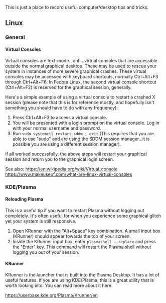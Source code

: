 This is just a place to record useful computer/desktop tips and tricks.

## Linux

### General

#### Virtual Consoles

Virtual consoles are text-mode...uhh...virtual consoles that are
accessible outside the normal graphical desktop. These may be used to
rescue your system in instances of more severe graphical crashes. These
virtual consoles may be accessed with keyboard shortcuts, normally
Ctrl+Alt+F3 through Ctrl+Alt+F6. In Fedora Linux, the second virtual
console shortcut (Ctrl+Alt+F2) is reserved for the graphical session,
generally.

Here's a simple example of using a virtual console to restart a crashed
X session (please note that this is for reference mostly, and hopefully
isn't something you should have to do with any frequency):

1.  Press Ctrl+Alt+F3 to access a virtual console.
2.  You will be presented with a login prompt on the virtual console.
    Log in with your normal username and password.
3.  Run `sudo systemctl restart sddm ; exit` (This requires that you are
    able to use "sudo" and are using the SDDM session manager...it is
    possible you are using a different session manager).

If all worked successfully, the above steps will restart your graphical
session and return you to the graphical login screen.

See also:
<https://en.wikipedia.org/wiki/Virtual_console>
<https://www.makeuseof.com/what-are-linux-virtual-consoles>

### KDE/Plasma

#### Reloading Plasma

This is a useful tip if you want to restart Plasma without logging out
completely. It's often useful for when you experience some graphical
glitch yet your system is still responsive.

1.  Open KRunner with the "Alt+Space" key combination. A small input box
    (KRunner) should appear towards the top of your screen.
2.  Inside the KRunner input box, enter `plasmashell --replace` and
    press the "Enter" key. This command will restart the Plasma shell
    without logging you out of your session.

#### KRunner

KRunner is the launcher that is built into the Plasma Desktop. It has a
lot of useful features. If you are using KDE/Plasma, this is a great
utility that is worth looking into. You can read more about it here:

<https://userbase.kde.org/Plasma/Krunner/en>